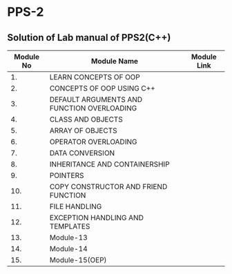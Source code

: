 # PPS-2
## Solution of Lab manual of PPS2(C++) 
| Module No | Module Name    | Module Link    |
|-----------|---------------|-----------------|
|   1.      |       LEARN CONCEPTS OF OOP         |                 |
|   2.      |           CONCEPTS OF OOP USING C++     |                 |
|   3.      |         DEFAULT ARGUMENTS AND FUNCTION OVERLOADING       |                 |
|   4.      |        CLASS AND OBJECTS       |                 |
|   5.      |            ARRAY OF OBJECTS    |                 |
|   6.      |       OPERATOR OVERLOADING        |                 |
|   7.      |          DATA CONVERSION      |                 |
|   8.      |       INHERITANCE AND CONTAINERSHIP        |                 |
|   9.      |           POINTERS    |                 |
|  10.      |      COPY CONSTRUCTOR AND FRIEND FUNCTION         |                 |
|  11.      |     FILE HANDLING    |                 |
|  12.      |     EXCEPTION HANDLING AND TEMPLATES           |                 |
|  13.      |       Module-13        |                 |
|  14.      |       Module-14        |                 |
|  15.      |       Module-15(OEP)        |                 |
